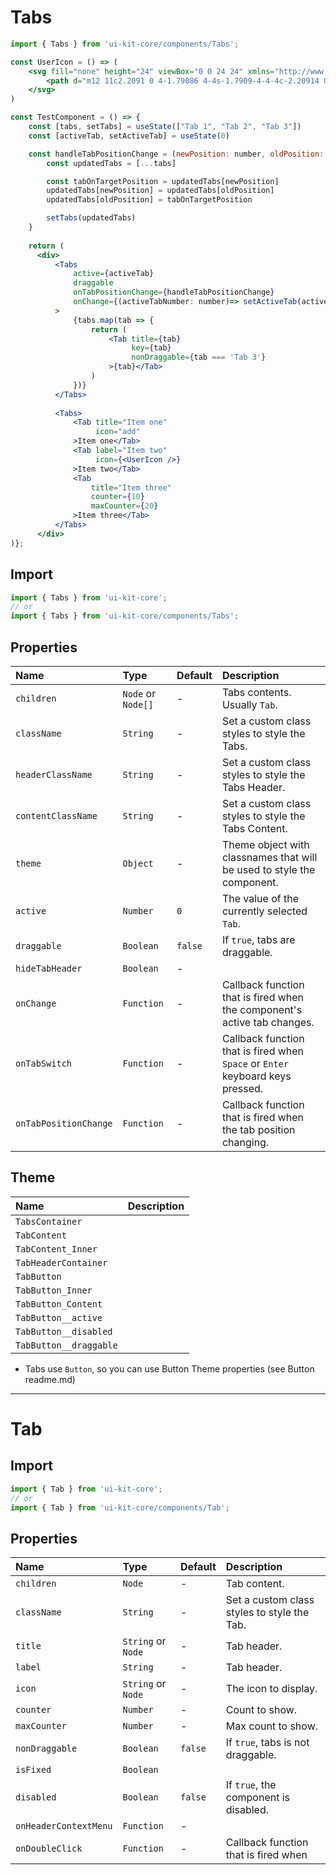 # Tabs

<!-- example -->
```jsx
import { Tabs } from 'ui-kit-core/components/Tabs';

const UserIcon = () => (
    <svg fill="none" height="24" viewBox="0 0 24 24" xmlns="http://www.w3.org/2000/svg" >
        <path d="m12 11c2.2091 0 4-1.79086 4-4s-1.7909-4-4-4c-2.20914 0-4 1.79086-4 4s1.79086 4 4 4zm0 10c3.866 0 7-1.7909 7-4s-3.134-4-7-4c-3.86599 0-7 1.7909-7 4s3.13401 4 7 4z" fill="#28303f" clipRule="evenodd" fillRule="evenodd" />
    </svg>
)

const TestComponent = () => {
    const [tabs, setTabs] = useState(["Tab 1", "Tab 2", "Tab 3"])
    const [activeTab, setActiveTab] = useState(0)

    const handleTabPositionChange = (newPosition: number, oldPosition: number) => {
        const updatedTabs = [...tabs]

        const tabOnTargetPosition = updatedTabs[newPosition]
        updatedTabs[newPosition] = updatedTabs[oldPosition]
        updatedTabs[oldPosition] = tabOnTargetPosition

        setTabs(updatedTabs)
    }
    
    return (
      <div>
          <Tabs
              active={activeTab}
              draggable
              onTabPositionChange={handleTabPositionChange}
              onChange={(activeTabNumber: number)=> setActiveTab(activeTabNumber)}
          >
              {tabs.map(tab => {
                  return (
                      <Tab title={tab}
                           key={tab}
                           nonDraggable={tab === 'Tab 3'}
                      >{tab}</Tab>
                  )
              })}
          </Tabs>
    
          <Tabs>
              <Tab title="Item one"
                   icon="add"
              >Item one</Tab>
              <Tab label="Item two"
                   icon={<UserIcon />}
              >Item two</Tab>
              <Tab
                  title="Item three"
                  counter={10}
                  maxCounter={20}
              >Item three</Tab>
          </Tabs>
      </div> 
)};
```

## Import
```jsx
import { Tabs } from 'ui-kit-core';
// or
import { Tabs } from 'ui-kit-core/components/Tabs';
```

## Properties

| Name                  | Type               | Default | Description                                                                    |
|:----------------------|:-------------------|:--------|:-------------------------------------------------------------------------------|
| `children`            | `Node` or `Node[]` | -       | Tabs contents. Usually `Tab`.                                                  |
| `className`           | `String`           | -       | Set a custom class styles to style the Tabs.                                   |
| `headerClassName`     | `String`           | -       | Set a custom class styles to style the Tabs Header.                            |
| `contentClassName`    | `String`           | -       | Set a custom class styles to style the Tabs Content.                           |
| `theme`               | `Object`           | -       | Theme object with classnames that will be used to style the component.         |
| `active`              | `Number`           | `0`     | The value of the currently selected `Tab`.                                     | 
| `draggable`           | `Boolean`          | `false` | If `true`, tabs are draggable.                                                 | 
| `hideTabHeader`       | `Boolean`          | -       |                                                                                | 
| `onChange`            | `Function`         | -       | Callback function that is fired when the component's active tab changes.       |
| `onTabSwitch`         | `Function`         | -       | Callback function that is fired when `Space` or `Enter` keyboard keys pressed. |
| `onTabPositionChange` | `Function`         | -       | Callback function that is fired when the tab position changing.                |

## Theme

| Name                   | Description |
|:-----------------------|:------------|
| `TabsContainer`        |             |
| `TabContent`           |             |
| `TabContent_Inner`     |             |
| `TabHeaderContainer`   |             |
| `TabButton`            |             |
| `TabButton_Inner`      |             |
| `TabButton_Content`    |             |
| `TabButton__active`    |             |
| `TabButton__disabled`  |             |
| `TabButton__draggable` |             |

+ Tabs use `Button`, so you can use Button Theme properties (see Button readme.md)
___

# Tab

## Import
```jsx
import { Tab } from 'ui-kit-core';
// or
import { Tab } from 'ui-kit-core/components/Tab';
```

## Properties

| Name                  | Type               | Default | Description                                 |
|:----------------------|:-------------------|:--------|:--------------------------------------------|
| `children`            | `Node`             | -       | Tab content.                                |
| `className`           | `String`           | -       | Set a custom class styles to style the Tab. |
| `title`               | `String` or `Node` | -       | Tab header.                                 |
| `label`               | `String`           | -       | Tab header.                                 |
| `icon`                | `String` or `Node` | -       | The icon to display.                        |
| `counter`             | `Number`           | -       | Count to show.                              |
| `maxCounter`          | `Number`           | -       | Max count to show.                          |
| `nonDraggable`        | `Boolean`          | `false` | If `true`, tabs is not draggable.           | 
| `isFixed`             | `Boolean`          |         |                                             | 
| `disabled`            | `Boolean`          | `false` | If `true`, the component is disabled.       | 
| `onHeaderContextMenu` | `Function`         | -       |                                             |
| `onDoubleClick`       | `Function`         | -       | Callback function that is fired when        |



